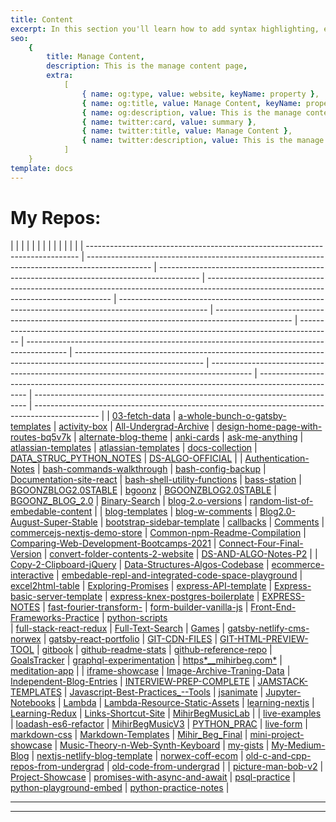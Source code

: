 ```yaml
---
title: Content
excerpt: In this section you'll learn how to add syntax highlighting, examples, callouts and much more.
seo:
    {
        title: Manage Content,
        description: This is the manage content page,
        extra:
            [
                { name: og:type, value: website, keyName: property },
                { name: og:title, value: Manage Content, keyName: property },
                { name: og:description, value: This is the manage content page, keyName: property },
                { name: twitter:card, value: summary },
                { name: twitter:title, value: Manage Content },
                { name: twitter:description, value: This is the manage content page }
            ]
    }
template: docs
---
```


<div class="note">
 
 # My Repos:

|                                                                              |                                                                                                |                                                                                          |                                                                                                                                      |                                                                                                      |                                                                                                   |                                                                                        |                                                                                          |                                                                                                                |                                                                                          |                                                                                                    |                                                                              |
| ---------------------------------------------------------------------------- | ---------------------------------------------------------------------------------------------- | ---------------------------------------------------------------------------------------- | ------------------------------------------------------------------------------------------------------------------------------------ | ---------------------------------------------------------------------------------------------------- | ------------------------------------------------------------------------------------------------- | -------------------------------------------------------------------------------------- | ---------------------------------------------------------------------------------------- | -------------------------------------------------------------------------------------------------------------- | ---------------------------------------------------------------------------------------- | -------------------------------------------------------------------------------------------------- | ---------------------------------------------------------------------------- | ---------------------------------------------------------------------------------------------- |
| [03-fetch-data](https://github.com/bgoonz/03-fetch-data)                     | [a-whole-bunch-o-gatsby-templates](https://github.com/bgoonz/a-whole-bunch-o-gatsby-templates) | [activity-box](https://github.com/bgoonz/activity-box)                                   | [All-Undergrad-Archive](https://github.com/bgoonz/All-Undergrad-Archive)                                                             | [design-home-page-with-routes-bq5v7k](https://github.com/bgoonz/design-home-page-with-routes-bq5v7k) | [alternate-blog-theme](https://github.com/bgoonz/alternate-blog-theme)                            | [anki-cards](https://github.com/bgoonz/anki-cards)                                     | [ask-me-anything](https://github.com/bgoonz/ask-me-anything)                             | [atlassian-templates](https://github.com/bgoonz/atlassian-templates)                                           | [atlassian-templates](https://github.com/bgoonz/atlassian-templates)                     | [docs-collection](https://github.com/bgoonz/docs-collection)                                       | [DATA_STRUC_PYTHON_NOTES](https://github.com/bgoonz/DATA_STRUC_PYTHON_NOTES) | [DS-ALGO-OFFICIAL](https://github.com/bgoonz/DS-ALGO-OFFICIAL)                                 |
| [Authentication-Notes](https://github.com/bgoonz/Authentication-Notes)       | [bash-commands-walkthrough](https://github.com/bgoonz/bash-commands-walkthrough)               | [bash-config-backup](https://github.com/bgoonz/bash-config-backup)                       | [Documentation-site-react](https://github.com/bgoonz/Documentation-site-react)                                                       | [bash-shell-utility-functions](https://github.com/bgoonz/bash-shell-utility-functions)               | [bass-station](https://github.com/bgoonz/bass-station)                                            | [BGOONZBLOG2.0STABLE](https://github.com/bgoonz/BGOONZBLOG2.0STABLE)                   | [bgoonz](https://github.com/bgoonz/bgoonz)                                               | [BGOONZBLOG2.0STABLE](https://github.com/bgoonz/BGOONZBLOG2.0STABLE)                                           | [BGOONZ_BLOG_2.0](https://github.com/bgoonz/BGOONZ_BLOG_2.0)                             | [Binary-Search](https://github.com/bgoonz/Binary-Search)                                           | [blog-2.o-versions](https://github.com/bgoonz/blog-2.o-versions)             | [random-list-of-embedable-content](https://github.com/bgoonz/random-list-of-embedable-content) |
| [blog-templates](https://github.com/bgoonz/blog-templates)                   | [blog-w-comments](https://github.com/bgoonz/blog-w-comments)                                   | [Blog2.0-August-Super-Stable](https://github.com/bgoonz/Blog2.0-August-Super-Stable)     | [bootstrap-sidebar-template](https://github.com/bgoonz/bootstrap-sidebar-template)                                                   | [callbacks](https://github.com/bgoonz/callbacks)                                                     | [Comments](https://github.com/bgoonz/Comments)                                                    | [commercejs-nextjs-demo-store](https://github.com/bgoonz/commercejs-nextjs-demo-store) | [Common-npm-Readme-Compilation](https://github.com/bgoonz/Common-npm-Readme-Compilation) | [Comparing-Web-Development-Bootcamps-2021](https://github.com/bgoonz/Comparing-Web-Development-Bootcamps-2021) | [Connect-Four-Final-Version](https://github.com/bgoonz/Connect-Four-Final-Version)       | [convert-folder-contents-2-website](https://github.com/bgoonz/convert-folder-contents-2-website)   | [DS-AND-ALGO-Notes-P2](https://github.com/bgoonz/DS-AND-ALGO-Notes-P2)       |
| [Copy-2-Clipboard-jQuery](https://github.com/bgoonz/Copy-2-Clipboard-jQuery) | [Data-Structures-Algos-Codebase](https://github.com/bgoonz/Data-Structures-Algos-Codebase)     | [ecommerce-interactive](https://github.com/bgoonz/ecommerce-interactive)                 | [embedable-repl-and-integrated-code-space-playground](https://github.com/bgoonz/embedable-repl-and-integrated-code-space-playground) | [excel2html-table](https://github.com/bgoonz/excel2html-table)                                       | [Exploring-Promises](https://github.com/bgoonz/Exploring-Promises)                                | [express-API-template](https://github.com/bgoonz/express-API-template)                 | [Express-basic-server-template](https://github.com/bgoonz/Express-basic-server-template) | [express-knex-postgres-boilerplate](https://github.com/bgoonz/express-knex-postgres-boilerplate)               | [EXPRESS-NOTES](https://github.com/bgoonz/EXPRESS-NOTES)                                 | [fast-fourier-transform-](https://github.com/bgoonz/fast-fourier-transform-)                       | [form-builder-vanilla-js](https://github.com/bgoonz/form-builder-vanilla-js) | [Front-End-Frameworks-Practice](https://github.com/bgoonz/Front-End-Frameworks-Practice)       | [python-scripts](https://github.com/bgoonz/python-scripts)   
| [full-stack-react-redux](https://github.com/bgoonz/full-stack-react-redux)   | [Full-Text-Search](https://github.com/bgoonz/Full-Text-Search)                                 | [Games](https://github.com/bgoonz/Games)                                                 | [gatsby-netlify-cms-norwex](https://github.com/bgoonz/gatsby-netlify-cms-norwex)                                                     | [gatsby-react-portfolio](https://github.com/bgoonz/gatsby-react-portfolio)                           | [GIT-CDN-FILES](https://github.com/bgoonz/GIT-CDN-FILES)                                          | [GIT-HTML-PREVIEW-TOOL](https://github.com/bgoonz/GIT-HTML-PREVIEW-TOOL)               | [gitbook](https://github.com/bgoonz/gitbook)                                             | [github-readme-stats](https://github.com/bgoonz/github-readme-stats)                                           | [github-reference-repo](https://github.com/bgoonz/github-reference-repo)                 | [GoalsTracker](https://github.com/bgoonz/GoalsTracker)                                             | [graphql-experimentation](https://github.com/bgoonz/graphql-experimentation) | [https*\_\_mihirbeg.com*](https://github.com/bgoonz/https___mihirbeg.com_)                     | [meditation-app](https://github.com/bgoonz/meditation-app)     |
| [iframe-showcase](https://github.com/bgoonz/iframe-showcase)                 | [Image-Archive-Traning-Data](https://github.com/bgoonz/Image-Archive-Traning-Data)             | [Independent-Blog-Entries](https://github.com/bgoonz/Independent-Blog-Entries)           | [INTERVIEW-PREP-COMPLETE](https://github.com/bgoonz/INTERVIEW-PREP-COMPLETE)                                                         | [JAMSTACK-TEMPLATES](https://github.com/bgoonz/JAMSTACK-TEMPLATES)                                   | [Javascript-Best-Practices\_--Tools](https://github.com/bgoonz/Javascript-Best-Practices_--Tools) | [jsanimate](https://github.com/bgoonz/jsanimate)                                       | [Jupyter-Notebooks](https://github.com/bgoonz/Jupyter-Notebooks)                         | [Lambda](https://github.com/bgoonz/Lambda)                                                                     | [Lambda-Resource-Static-Assets](https://github.com/bgoonz/Lambda-Resource-Static-Assets) | [learning-nextjs](https://github.com/bgoonz/learning-nextjs)                                       | [Learning-Redux](https://github.com/bgoonz/Learning-Redux)                   | [Links-Shortcut-Site](https://github.com/bgoonz/Links-Shortcut-Site)                           | [MihirBegMusicLab](https://github.com/bgoonz/MihirBegMusicLab) |
| [live-examples](https://github.com/bgoonz/live-examples)                     | [loadash-es6-refactor](https://github.com/bgoonz/loadash-es6-refactor)                         | [MihirBegMusicV3](https://github.com/bgoonz/MihirBegMusicV3)                             | [PYTHON_PRAC](https://github.com/bgoonz/PYTHON_PRAC)
| [live-form](https://github.com/bgoonz/live-form)                             | [markdown-css](https://github.com/bgoonz/markdown-css)                                         | [Markdown-Templates](https://github.com/bgoonz/Markdown-Templates)                       | [Mihir_Beg_Final](https://github.com/bgoonz/Mihir_Beg_Final)                                                                         | [mini-project-showcase](https://github.com/bgoonz/mini-project-showcase)                             | [Music-Theory-n-Web-Synth-Keyboard](https://github.com/bgoonz/Music-Theory-n-Web-Synth-Keyboard)  | [my-gists](https://github.com/bgoonz/my-gists)                                         | [My-Medium-Blog](https://github.com/bgoonz/My-Medium-Blog)                               | [nextjs-netlify-blog-template](https://github.com/bgoonz/nextjs-netlify-blog-template)                         | [norwex-coff-ecom](https://github.com/bgoonz/norwex-coff-ecom)                           | [old-c-and-cpp-repos-from-undergrad](https://github.com/bgoonz/old-c-and-cpp-repos-from-undergrad) | [old-code-from-undergrad](https://github.com/bgoonz/old-code-from-undergrad) |
| [picture-man-bob-v2](https://github.com/bgoonz/picture-man-bob-v2)           | [Project-Showcase](https://github.com/bgoonz/Project-Showcase)                                 | [promises-with-async-and-await](https://github.com/bgoonz/promises-with-async-and-await) | [psql-practice](https://github.com/bgoonz/psql-practice)                                                                             | [python-playground-embed](https://github.com/bgoonz/python-playground-embed)                         | [python-practice-notes](https://github.com/bgoonz/python-practice-notes)                          |                                                                                       

---

---
